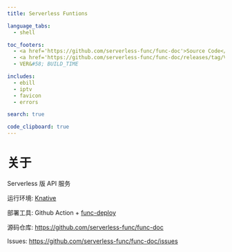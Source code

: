 ```yaml
---
title: Serverless Funtions

language_tabs:
  - shell

toc_footers:
  - <a href='https://github.com/serverless-func/func-doc'>Source Code</a>
  - <a href='https://github.com/serverless-func/func-doc/releases/tag/VERSION'>VER&#58; VERSION</a>
  - VER&#58; BUILD_TIME

includes:
  - ebill
  - iptv
  - favicon
  - errors

search: true

code_clipboard: true
---
```


# 关于

Serverless 版 API 服务

运行环境: [Knative](https://knative.dev/)

部署工具: Github Action + [func-deploy](https://github.com/serverless-func/func-doc)

源码仓库: https://github.com/serverless-func/func-doc

Issues: https://github.com/serverless-func/func-doc/issues
